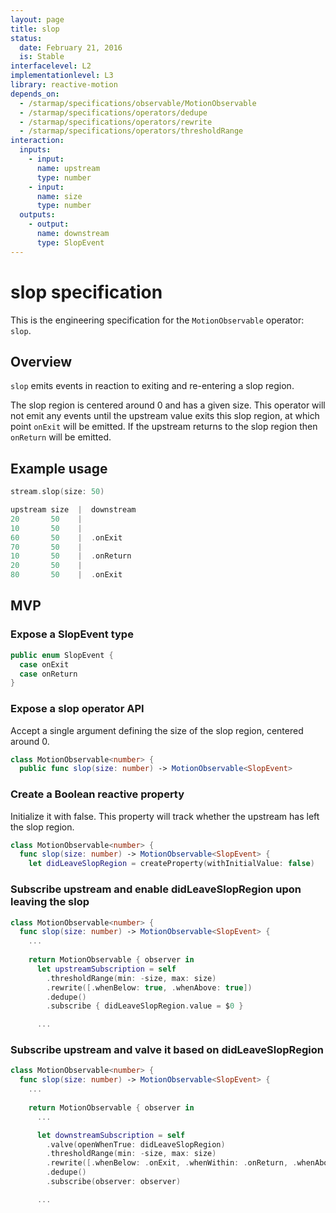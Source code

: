 ```yaml
---
layout: page
title: slop
status:
  date: February 21, 2016
  is: Stable
interfacelevel: L2
implementationlevel: L3
library: reactive-motion
depends_on:
  - /starmap/specifications/observable/MotionObservable
  - /starmap/specifications/operators/dedupe
  - /starmap/specifications/operators/rewrite
  - /starmap/specifications/operators/thresholdRange
interaction:
  inputs:
    - input:
      name: upstream
      type: number
    - input:
      name: size
      type: number
  outputs:
    - output:
      name: downstream
      type: SlopEvent
---
```


# slop specification

This is the engineering specification for the `MotionObservable` operator: `slop`.

## Overview

`slop` emits events in reaction to exiting and re-entering a slop region.

The slop region is centered around 0 and has a given size. This operator will not emit any
events until the upstream value exits this slop region, at which point `onExit` will be emitted. If
the upstream returns to the slop region then `onReturn` will be emitted.

## Example usage

```swift
stream.slop(size: 50)

upstream size  |  downstream
20       50    |
10       50    |
60       50    |  .onExit
70       50    |
10       50    |  .onReturn
20       50    |
80       50    |  .onExit
```

## MVP

### Expose a SlopEvent type

```swift
public enum SlopEvent {
  case onExit
  case onReturn
}
```

### Expose a slop operator API

Accept a single argument defining the size of the slop region, centered around 0.

```swift
class MotionObservable<number> {
  public func slop(size: number) -> MotionObservable<SlopEvent>
```

### Create a Boolean reactive property

Initialize it with false. This property will track whether the upstream has left the slop region.

```swift
class MotionObservable<number> {
  func slop(size: number) -> MotionObservable<SlopEvent> {
    let didLeaveSlopRegion = createProperty(withInitialValue: false)
```

### Subscribe upstream and enable didLeaveSlopRegion upon leaving the slop

```swift
class MotionObservable<number> {
  func slop(size: number) -> MotionObservable<SlopEvent> {
    ...
    
    return MotionObservable { observer in
      let upstreamSubscription = self
        .thresholdRange(min: -size, max: size)
        .rewrite([.whenBelow: true, .whenAbove: true])
        .dedupe()
        .subscribe { didLeaveSlopRegion.value = $0 }

      ...
```

### Subscribe upstream and valve it based on didLeaveSlopRegion

```swift
class MotionObservable<number> {
  func slop(size: number) -> MotionObservable<SlopEvent> {
    ...
    
    return MotionObservable { observer in
      ...

      let downstreamSubscription = self
        .valve(openWhenTrue: didLeaveSlopRegion)
        .thresholdRange(min: -size, max: size)
        .rewrite([.whenBelow: .onExit, .whenWithin: .onReturn, .whenAbove: .onExit])
        .dedupe()
        .subscribe(observer: observer)

      ...
```
